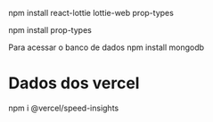 npm install react-lottie lottie-web prop-types

npm install prop-types


Para acessar o banco de dados
npm install mongodb


# Dados dos vercel

npm i @vercel/speed-insights

